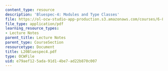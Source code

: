 ```yaml
---
content_type: resource
description: 'Bluespec-4: Modules and Type Classes'
file: https://ol-ocw-studio-app-production.s3.amazonaws.com/courses/6-827-multithreaded-parallelism-languages-and-compilers-fall-2002/e79aef125ada91d14be7ad22b870c007_L20Bluespec4.pdf
file_type: application/pdf
learning_resource_types:
- Lecture Notes
parent_title: Lecture Notes
parent_type: CourseSection
resourcetype: Document
title: L20Bluespec4.pdf
type: OCWFile
uid: e79aef12-5ada-91d1-4be7-ad22b870c007
---
```

